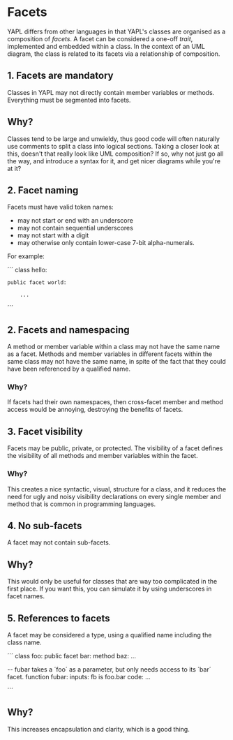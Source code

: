 # Facets

YAPL differs from other languages in that YAPL's classes are organised as a composition of *facets*. A facet can be considered a one-off *trait*, implemented and embedded within a class. In the context of an UML diagram, the class is related to its facets via a relationship of composition.  

## 1. Facets are mandatory

Classes in YAPL may not directly contain member variables or methods. Everything must be segmented into facets.

## Why?

Classes tend to be large and unwieldy, thus good code will often naturally use comments to split a class into logical sections. Taking a closer look at this, doesn't that really look like UML composition? If so, why not just go all the way, and introduce a syntax for it, and get nicer diagrams while you're at it?

## 2. Facet naming

Facets must have valid token names:

- may not start or end with an underscore
- may not contain sequential underscores
- may not start with a digit
- may otherwise only contain lower-case 7-bit alpha-numerals.

For example:

´´´
class hello:

    public facet world:

        ...
´´´

## 2. Facets and namespacing

A method or member variable within a class may not have the same name as a facet. Methods and member variables in different facets within the same class may not have the same name, in spite of the fact that they could have been referenced by a qualified name.

### Why?

If facets had their own namespaces, then cross-facet member and method access would be annoying, destroying the benefits of facets.

## 3. Facet visibility

Facets may be public, private, or protected. The visibility of a facet defines the visibility of all methods and member variables within the facet.

### Why?

This creates a nice syntactic, visual, structure for a class, and it reduces the need for ugly and noisy visibility declarations on every single member and method that is common in programming languages. 

## 4. No sub-facets

A facet may not contain sub-facets.

## Why?

This would only be useful for classes that are way too complicated in the first place. If you want this, you can simulate it by using underscores in facet names.

## 5. References to facets

A facet may be considered a type, using a qualified name including the class name.

´´´
class foo:
    public facet bar:
       method baz:
          ...

-- fubar takes a ´foo´ as a parameter, but only needs access to its ´bar´ facet.
function fubar:
   inputs:
       fb is foo.bar
    code:
        ...

´´´

## Why?

This increases encapsulation and clarity, which is a good thing.
